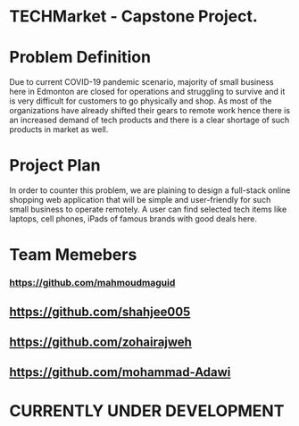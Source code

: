 # TECHMarket - Capstone Project. 
# Problem Definition
Due to current COVID-19 pandemic scenario, majority of small business here in Edmonton are closed for operations and struggling to survive and it is very difficult for customers to go physically and shop. As most of the organizations have already shifted their gears to remote work hence there is an increased demand of tech products and there is a clear shortage of such products in market as well. 
# Project Plan
In order to counter this problem, we are plaining to design a full-stack online shopping web application that will be simple and user-friendly for such small business to operate remotely. A user can find selected tech items like laptops, cell phones, iPads of famous brands with good deals here. 
# Team Memebers
###  https://github.com/mahmoudmaguid
##   https://github.com/shahjee005
##   https://github.com/zohairajweh
##   https://github.com/mohammad-Adawi

# CURRENTLY UNDER DEVELOPMENT
	   
